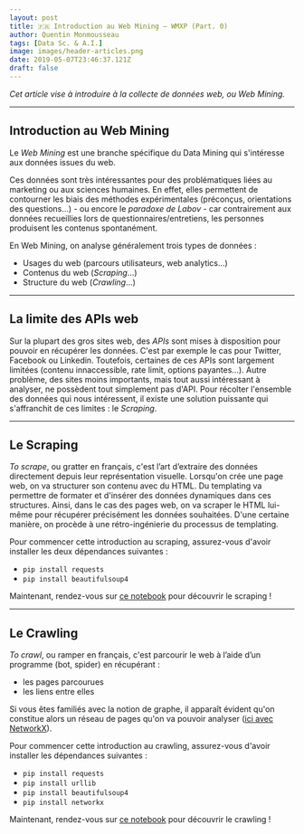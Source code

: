 ```yaml
---
layout: post
title: 🇫🇷 Introduction au Web Mining – WMXP (Part. 0)
author: Quentin Monmousseau
tags: [Data Sc. & A.I.]
image: images/header-articles.png
date: 2019-05-07T23:46:37.121Z
draft: false
---
```


*Cet article vise à introduire à la collecte de données web, ou Web Mining.*

---

## Introduction au Web Mining

Le *Web Mining* est une branche spécifique du Data Mining qui s'intéresse aux données issues du web.

Ces données sont très intéressantes pour des problématiques liées au marketing ou aux sciences humaines. En effet, elles permettent de contourner les biais des méthodes expérimentales (préconçus, orientations des questions...) - ou encore le *paradoxe de Labov* - car contrairement aux données recueillies lors de questionnaires/entretiens, les personnes produisent les contenus spontanément.

En Web Mining, on analyse généralement trois types de données :
- Usages du web (parcours utilisateurs, web analytics...)
- Contenus du web (*Scraping*...)
- Structure du web (*Crawling*...)

---

## La limite des APIs web

Sur la plupart des gros sites web, des *APIs* sont mises à disposition pour pouvoir en récupérer les données. C'est par exemple le cas pour Twitter, Facebook ou Linkedin. Toutefois, certaines de ces APIs sont largement limitées (contenu innaccessible, rate limit, options payantes...). Autre problème, des sites moins importants, mais tout aussi intéressant à analyser, ne possèdent tout simplement pas d'API.
Pour récolter l'ensemble des données qui nous intéressent, il existe une solution puissante qui s'affranchit de ces limites : le *Scraping*.

---

## Le Scraping

*To scrape*, ou gratter en français, c'est l’art d’extraire des données directement depuis leur représentation visuelle. Lorsqu'on crée une page web, on va structurer son contenu avec du HTML. Du templating va permettre de formater et d'insérer des données dynamiques dans ces structures. Ainsi, dans le cas des pages web, on va scraper le HTML lui-même pour récupérer précisément les données souhaitées. D'une certaine manière, on procède à une rétro-ingénierie du processus de templating.

Pour commencer cette introduction au scraping, assurez-vous d'avoir installer les deux dépendances suivantes :
- <code>pip install requests</code>
- <code>pip install beautifulsoup4</code>

Maintenant, rendez-vous sur [ce notebook](https://github.com/qmonmous/WebMining-X-Python/blob/master/Introduction%20au%20Scraping.ipynb) pour découvrir le scraping !

---

## Le Crawling

*To crawl*, ou ramper en français, c'est parcourir le web à l’aide d’un programme (bot, spider) en récupérant :
- les pages parcourues
- les liens entre elles

Si vous êtes familiés avec la notion de graphe, il apparaît évident qu'on constitue alors un réseau de pages qu'on va pouvoir analyser ([ici avec NetworkX](https://github.com/qmonmous/DataScience-X-Python/blob/master/Bonus2.%20Introduction%20%C3%A0%20l'analyse%20de%20r%C3%A9seau%20avec%20NetworkX/Th%C3%A9orie%20des%20graphes%20et%20Analyse%20de%20r%C3%A9seau.ipynb)).

Pour commencer cette introduction au crawling, assurez-vous d'avoir installer les dépendances suivantes :
- <code>pip install requests</code>
- <code>pip install urllib</code>
- <code>pip install beautifulsoup4</code>
- <code>pip install networkx</code>

Maintenant, rendez-vous sur [ce notebook](https://github.com/qmonmous/WebMining-X-Python/blob/master/Introduction%20au%20Crawling.ipynb) pour découvrir le crawling !